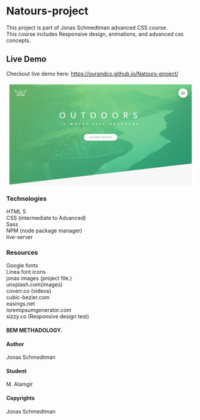 # Natours-project
This project is part of Jonas Schmedtman advanced CSS course.<br/>
This course includes Responsive design, animations, and advanced css concepts. <br/>

## Live Demo
Checkout live demo here: https://ourandco.github.io/Natours-project/

![](img/shot.PNG)

### Technologies
HTML 5<br/>
CSS (intermediate to Advanced)<br/>
Sass<br/>
NPM (node package manager)<br/>
live-server<br/>
### Resources
Google fonts<br/>
Linea font icons<br />
jonas images (project file.)<br/>
unsplash.com(images)<br/>
coverr.co (videos)<br />
cubic-bezier.com<br />
easings.net<br />
loremipsumgenerator.com<br />
sizzy.co (Responsive design test) <br />

#### BEM METHADOLOGY.
#### Author
Jonas Schmedtman
#### Student
M. Alamgir

#### Copyrights
Jonas Schmedtman
